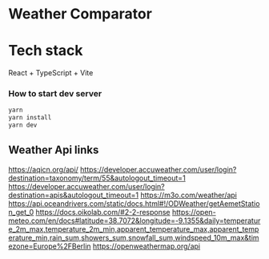 # Weather Comparator

# Tech stack

React + TypeScript + Vite

### How to start dev server

```bash
yarn
yarn install
yarn dev
```

## Weather Api links

https://aqicn.org/api/
https://developer.accuweather.com/user/login?destination=taxonomy/term/55&autologout_timeout=1
https://developer.accuweather.com/user/login?destination=apis&autologout_timeout=1
https://m3o.com/weather/api
https://api.oceandrivers.com/static/docs.html#!/ODWeather/getAemetStation_get_0
https://docs.oikolab.com/#2-2-response
https://open-meteo.com/en/docs#latitude=38.7072&longitude=-9.1355&daily=temperature_2m_max,temperature_2m_min,apparent_temperature_max,apparent_temperature_min,rain_sum,showers_sum,snowfall_sum,windspeed_10m_max&timezone=Europe%2FBerlin
https://openweathermap.org/api
